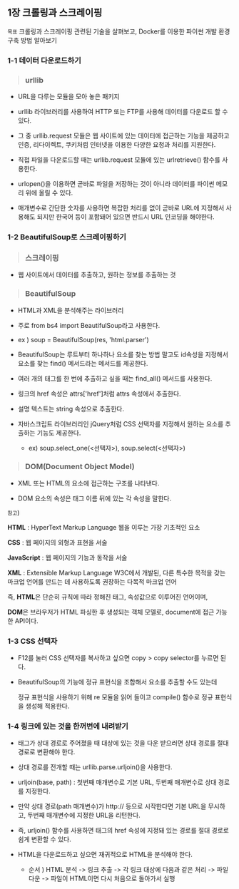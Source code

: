 ## 1장 크롤링과 스크레이핑

`목표`  크롤링과 스크레이핑 관련된 기술을 살펴보고, Docker를 이용한 파이썬 개발 환경 구축 방법 알아보기



### **1-1 데이터 다운로드하기**

> ### urllib

* URL을 다루는 모듈을 모아 놓은 패키지
* urllib 라이브러리를 사용하여 HTTP 또는 FTP를 사용해 데이터를 다운로드 할 수 있다.

* 그 중 urllib.request 모듈은 웹 사이트에 있는 데이터에 접근하는 기능을 제공하고 인증, 리다이렉트, 쿠키처럼 인터넷을 이용한 다양한 요청과 처리를 지원한다.

* 직접 파일을 다운로드할 때는 urllib.request 모듈에 있는 urlretrieve() 함수를 사용한다.

* urlopen()을 이용하면 곧바로 파일을 저장하는 것이 아니라 데이터를 파이썬 메모리 위에 올릴 수 있다.

* 매개변수로 간단한 숫자를 사용하면 복잡한 처리를 없이 곧바로 URL에 지정해서 사용해도 되지만 한국어 등이 포함돼어 있으면 반드시 URL 인코딩을 해야한다.





### 1-2 BeautifulSoup로 스크레이핑하기

> ### 스크레이핑

* 웹 사이트에서 데이터를 추출하고, 원하는 정보를 추출하는 것



> ### BeautifulSoup

* HTML과 XML을 분석해주는 라이브러리

* 주로 from bs4 import BeautifulSoup라고 사용한다.

* ex ) soup = BeautifulSoup(res, 'html.parser') 

* BeautifulSoup는 루트부터 하나하나 요소를 찾는 방법 말고도 id속성을 지정해서 요소를 찾는 find() 메서드라는 메서드를 제공한다.

* 여러 개의 태그를 한 번에 추출하고 싶을 때는 find_all() 메서드를 사용한다.

* 링크의 href 속성은 attrs['href']처럼 attrs 속성에서 추출한다.

* 설명 텍스트는 string 속성으로 추출한다.

* 자바스크립트 라이브러리인 jQuery처럼 CSS 선택자를 지정해서 원하는 요소를 추출하는 기능도 제공한다.
  * ex) soup.select_one(<선택자>), soup.select(<선택자>)



> ### **DOM(Document Object Model)**

* XML 또는 HTML의 요소에 접근하는 구조를 나타낸다.

* DOM 요소의 속성은 태그 이름 뒤에 있는 각 속성을 말한다.



`참고`)

**HTML** : HyperText Markup Language 웹을 이루는 가장 기초적인 요소

**CSS** : 웹 페이지의 외형과 표현을 서술

**JavaScript** : 웹 페이지의 기능과 동작을 서술

**XML** : Extensible Markup Language W3C에서 개발된, 다른 특수한 목적을 갖는 마크업 언어를 만드는 데 사용하도록 권장하는 다목적 마크업 언어

 

즉, **HTML**은 단순히 규칙에 따라 정해진 태그, 속성값으로 이루어진 언어이며,

**DOM**은 브라우저가 HTML 파싱한 후 생성되는 객체 모델로, document에 접근 가능한 API이다.





### 1-3 CSS 선택자

* F12를 눌러 CSS 선택자를 복사하고 싶으면 copy > copy selector를 누르면 된다.

* BeautifulSoup의 기능에 정규 표현식을 조합해서 요소를 추출할 수도 있는데

  정규 표현식을 사용하기 위해 re 모듈을 읽어 들이고 compile() 함수로 정규 표현식을 생성해 적용한다.





### 1-4 링크에 있는 것을 한꺼번에 내려받기

* <a> 태그가 상대 경로로 주어졌을 때 대상에 있는 것을 다운 받으러면 상대 경로를 절대 경로로 변환해야 한다.

* 상대 경로를 전개할 때는 urllib.parse.urljoin()을 사용한다.
* urljoin(base, path) : 첫번째 매개변수로 기본 URL, 두번째 매개변수로 상대 경로를 지정한다.

* 만약 상대 경로(path 매개변수)가 http:// 등으로 시작한다면 기본 URL을 무시하고, 두번째 매개변수에 지정한 URL을 리턴한다.

* 즉, urljoin() 함수를 사용하면 <a> 태그의 href 속성에 지정돼 있는 경로를 절대 경로로 쉽게 변환할 수 있다.

* HTML을 다운로드하고 싶으면 재귀적으로 HTML을 분석해야 한다.
  * 순서 ) HTML 분석 -> 링크 추출 -> 각 링크 대상에 다음과 같은 처리 -> 파일 다운 -> 파일이 HTML이면 다시 처음으로 돌아가서 실행